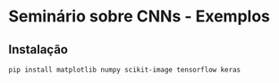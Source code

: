 # Seminário sobre CNNs - Exemplos

## Instalação
``` pip install matplotlib numpy scikit-image tensorflow keras ```
